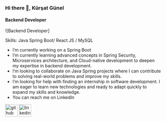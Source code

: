 ### Hi there 👋, Kürşat Günel
#### Backend Developer
![Backend Developer]

Skills: Java Spring Boot/ React JS / MySQL 

- I’m currently working on a Spring Boot
- I’m currently learning advanced concepts in Spring Security, Microservices architecture, and Cloud-native development to deepen my expertise in backend development. 
- I’m looking to collaborate on  Java Spring projects where I can contribute to solving real-world problems and improve my skills.
- I’m looking for help with finding an internship in software development. I am eager to learn new technologies and ready to adapt quickly to expand my skills and knowledge.
- You can reach me on LinkedIn 


[<img src='https://cdn.jsdelivr.net/npm/simple-icons@3.0.1/icons/github.svg' alt='github' height='40'>](https://github.com/kursatgunel)  [<img src='https://cdn.jsdelivr.net/npm/simple-icons@3.0.1/icons/linkedin.svg' alt='linkedin' height='40'>](https://www.linkedin.com/in/kursatgunel/) 
